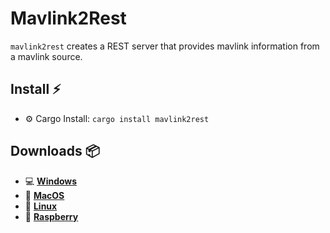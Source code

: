 # Mavlink2Rest
`mavlink2rest` creates a REST server that provides mavlink information from a mavlink source.

## Install :zap:
- :gear: Cargo Install: `cargo install mavlink2rest`

## Downloads :package:

- :computer: [**Windows**](https://github.com/patrickelectric/mavlink2rest/releases/download/continuous/mavlink2rest-i686-pc-windows-msvc.zip)
- :apple: [**MacOS**](https://github.com/patrickelectric/mavlink2rest/releases/download/continuous/mavlink2rest-x86_64-apple-darwin)
- :penguin: [**Linux**](https://github.com/patrickelectric/mavlink2rest/releases/download/continuous/mavlink2rest-x86_64-unknown-linux-musl)
- :strawberry: [**Raspberry**](https://github.com/patrickelectric/mavlink2rest/releases/download/continuous/mavlink2rest-armv7-unknown-linux-musleabihf)
